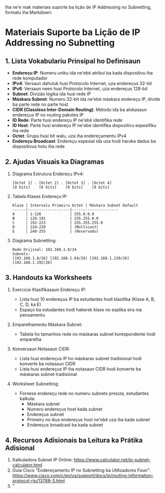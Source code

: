 Iha ne'e mak materiais suporte ba lição de IP Addressing no Subnetting, formatu iha Markdown:

# Materiais Suporte ba Lição de IP Addressing no Subnetting

## 1. Lista Vokabulariu Prinsipal ho Definisaun

- **Endereçu IP**: Numeru uniku ida ne'ebé atribui ba kada dispositivu iha rede komputador
- **IPv4**: Versaun dahuluk husi Protocolo Internet, uza endereçus 32-bit
- **IPv6**: Versaun neen husi Protocolo Internet, uza endereçus 128-bit
- **Subnet**: Divizão lógika ida husi rede IP
- **Máskara Subnet**: Numeru 32-bit ida ne'ebé máskara endereçu IP, divide ba parte rede no parte host
- **CIDR (Classless Inter-Domain Routing)**: Métodu ida ba alokasaun endereçus IP no routing pakotes IP
- **ID Rede**: Parte husi endereçu IP ne'ebé identifika rede
- **ID Host**: Parte husi endereçu IP ne'ebé identifika dispositivu espesifiku iha rede
- **Octet**: Grupu husi bit walu, uza iha endereçamentu IPv4
- **Endereçu Broadcast**: Endereçu espesial ida uza hodi haruka dadus ba dispositivus hotu iha rede

## 2. Ajudas Visuais ka Diagramas

1. Diagrama Estrutura Endereçu IPv4:
   ```
   [Octet 1] . [Octet 2] . [Octet 3] . [Octet 4]
   [8 bits]    [8 bits]    [8 bits]    [8 bits]
   ```

2. Tabela Klases Endereçu IP:
   ```
   Klase | Intervalu Primeiru Octet | Máskara Subnet Default
   ------|-------------------|---------------------
   A     | 1-126             | 255.0.0.0
   B     | 128-191           | 255.255.0.0
   C     | 192-223           | 255.255.255.0
   D     | 224-239           | (Multicast)
   E     | 240-255           | (Reservadu)
   ```

3. Diagrama Subnetting:
   ```
   Rede Orijinal: 192.168.1.0/24
   Subnets:
   [192.168.1.0/26] [192.168.1.64/26] [192.168.1.128/26] [192.168.1.192/26]
   ```

## 3. Handouts ka Worksheets

1. Exercicio Klasifikasaun Endereçu IP:
   - Lista husi 10 endereçus IP ba estudantes hodi klasifika (Klase A, B, C, D, ka E)
   - Espaço ba estudantes hodi hakerek klase no esplika sira nia pensamentu

2. Emparelhamentu Máskara Subnet:
   - Tabela ho tamanhos rede no máskaras subnet korespondente hodi emparelha

3. Konversaun Notasaun CIDR:
   - Lista husi endereçus IP ho máskaras subnet tradisional hodi konverte ba notasaun CIDR
   - Lista husi endereçus IP iha notasaun CIDR hodi konverte ba máskaras subnet tradisional

4. Worksheet Subnetting:
   - Fornese endereçu rede no numeru subnets presiza, estudantes kalkula:
     * Máskara subnet
     * Numeru endereçus host kada subnet
     * Endereçus subnet
     * Primeiru no ikus endereçus host ne'ebé uza iha kada subnet
     * Endereçus broadcast ba kada subnet

## 4. Recursos Adisionais ba Leitura ka Prátika Adisional

1. Kalkuladora Subnet IP Online: https://www.calculator.net/ip-subnet-calculator.html
2. Guia Cisco "Endereçamentu IP no Subnetting ba Utilizadores Foun": https://www.cisco.com/c/en/us/support/docs/ip/routing-information-protocol-rip/13788-3.html
3. "